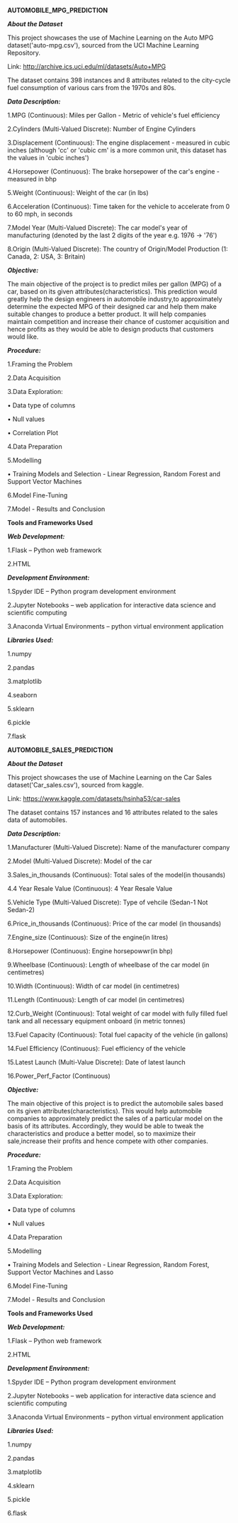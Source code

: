 ******AUTOMOBILE_MPG_PREDICTION******

***About the Dataset***

This project showcases the use of Machine Learning on the Auto MPG dataset('auto-mpg.csv'), sourced from the UCI Machine Learning Repository.

Link: http://archive.ics.uci.edu/ml/datasets/Auto+MPG

The dataset contains 398 instances and 8 attributes related to the city-cycle fuel consumption of various cars from the 1970s and 80s.



***Data Description:***

1.MPG (Continuous): Miles per Gallon - Metric of vehicle's fuel efficiency

2.Cylinders (Multi-Valued Discrete): Number of Engine Cylinders

3.Displacement (Continuous): The engine displacement - measured in cubic inches (although 'cc' or 'cubic cm' is a more common unit, this dataset has the values in 'cubic inches')

4.Horsepower (Continuous): The brake horsepower of the car's engine - measured in bhp

5.Weight (Continuous): Weight of the car (in lbs)

6.Acceleration (Continuous): Time taken for the vehicle to accelerate from 0 to 60 mph, in seconds

7.Model Year (Multi-Valued Discrete): The car model's year of manufacturing (denoted by the last 2 digits of the year e.g. 1976 -> '76')

8.Origin (Multi-Valued Discrete): The country of Origin/Model Production (1: Canada, 2: USA, 3: Britain)



***Objective:***

The main objective of the project is to predict miles per gallon (MPG) of a car, based on its given attributes(characteristics).
This prediction would greatly help the design engineers in automobile industry,to approximately determine the expected MPG of their designed car and help them make suitable changes to produce a better product. It will help companies maintain competition and increase their chance of customer acquisition and hence profits  as they would be able to design products that customers would like.



***Procedure:***

1.Framing the Problem

2.Data Acquisition

3.Data Exploration:

• Data type of columns

• Null values

• Correlation Plot

4.Data Preparation

5.Modelling

• Training Models and Selection - Linear Regression, Random Forest and Support Vector Machines

6.Model Fine-Tuning

7.Model - Results and Conclusion


****Tools and Frameworks Used****

***Web Development:***

1.Flask – Python web framework

2.HTML

***Development Environment:***

1.Spyder IDE – Python program development environment

2.Jupyter Notebooks – web application for interactive data science and scientific computing

3.Anaconda Virtual Environments – python virtual environment application

***Libraries Used:***

1.numpy

2.pandas

3.matplotlib

4.seaborn

5.sklearn

6.pickle

7.flask














******AUTOMOBILE_SALES_PREDICTION******

***About the Dataset***

This project showcases the use of Machine Learning on the Car Sales dataset('Car_sales.csv'), sourced from kaggle. 

Link: https://www.kaggle.com/datasets/hsinha53/car-sales

The dataset contains 157 instances and 16 attributes related to the sales data of automobiles.


***Data Description:***

1.Manufacturer (Multi-Valued Discrete): Name of the manufacturer company

2.Model (Multi-Valued Discrete): Model of the car

3.Sales_in_thousands (Continuous): Total sales of the model(in thousands)

4.4 Year Resale Value (Continuous): 4 Year Resale Value

5.Vehicle Type (Multi-Valued Discrete): Type of vehcile (Sedan-1 Not Sedan-2)

6.Price_in_thousands (Continuous): Price of the car model (in thousands)

7.Engine_size (Continuous): Size of the engine(in litres)

8.Horsepower (Continuous): Engine horsepowwr(in bhp)

9.Wheelbase (Continuous): Length of wheelbase of the car model (in centimetres)

10.Width (Continuous): Width of car model (in centimetres)

11.Length (Continuous): Length of car model (in centimetres)

12.Curb_Weight (Continuous): Total weight of car model with fully filled fuel tank and all necessary equipment onboard (in metric tonnes)

13.Fuel Capacity (Continuous): Total fuel capacity of the vehicle (in gallons)

14.Fuel Efficiency (Continuous): Fuel efficiency of the vehicle 

15.Latest Launch (Multi-Value Discrete): Date of latest launch

16.Power_Perf_Factor (Continuous)

***Objective:***

The main objective of this project is to predict the automobile sales based on its given attributes(characteristics).
This would help automobile companies to approximately predict the sales of a particular model on the basis of its attributes. Accordingly, they would be able to tweak the characteristics and produce a better model, so to maximize their sale,increase their profits and hence compete with other companies.



***Procedure:***

1.Framing the Problem

2.Data Acquisition

3.Data Exploration:

• Data type of columns

• Null values

4.Data Preparation

5.Modelling

• Training Models and Selection - Linear Regression, Random Forest, Support Vector Machines and Lasso

6.Model Fine-Tuning

7.Model - Results and Conclusion


****Tools and Frameworks Used****

***Web Development:***

1.Flask – Python web framework

2.HTML

***Development Environment:***

1.Spyder IDE – Python program development environment

2.Jupyter Notebooks – web application for interactive data science and scientific computing

3.Anaconda Virtual Environments – python virtual environment application

***Libraries Used:***

1.numpy

2.pandas

3.matplotlib

4.sklearn

5.pickle

6.flask




